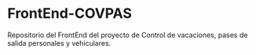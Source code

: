 # FrontEnd-COVPAS
Repositorio del FrontEnd del proyecto de Control de vacaciones, pases de salida personales y vehículares.
